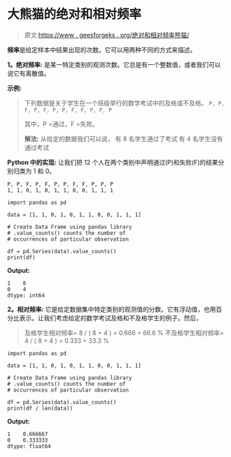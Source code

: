 # 大熊猫的绝对和相对频率

> 原文:[https://www . geesforgeks . org/绝对和相对频率熊猫/](https://www.geeksforgeeks.org/absolute-and-relative-frequency-in-pandas/)

**频率**是给定样本中结果出现的次数。它可以用两种不同的方式来描述。

**1。绝对频率:**
是某一特定类别的观测次数。它总是有一个整数值，或者我们可以说它有离散值。

**示例:**

> 下列数据是关于学生在一个班级举行的数学考试中的及格或不及格。
> `P, P, F, P, F, P, P, F, F, P, P, P`
> 
> 其中，P =通过，F =失败。
> 
> **解法:**
> 从给定的数据我们可以说，
> 有 8 名学生通过了考试
> 有 4 名学生没有通过考试

**Python 中的实现:**
让我们把 12 个人在两个类别中声明通过(P)和失败(F)的结果分别归类为 1 和 0。

```
P, P, F, P, F, P, P, F, F, P, P, P
1, 1, 0, 1, 0, 1, 1, 0, 0, 1, 1, 1

```

```
import pandas as pd

data = [1, 1, 0, 1, 0, 1, 1, 0, 0, 1, 1, 1]

# Create Data Frame using pandas library
# .value_counts() counts the number of 
# occurrences of particular observation

df = pd.Series(data).value_counts()
print(df)
```

**Output:**

```
1    8
0    4
dtype: int64

```

**2。相对频率:**
它是给定数据集中特定类别的观测值的分数。它有浮动值，也用百分比表示。让我们考虑给定的数学考试及格和不及格学生的例子。然后，

> 及格学生相对频率= 8 / ( 8 + 4 ) = 0.666 = 66.6 %
> 不及格学生相对频率= 4 / ( 8 + 4 ) = 0.333 = 33.3 %

```
import pandas as pd

data = [1, 1, 0, 1, 0, 1, 1, 0, 0, 1, 1, 1]

# Create Data Frame using pandas library
# .value_counts() counts the number of 
# occurrences of particular observation

df = pd.Series(data).value_counts()      
print(df / len(data))
```

**Output:**

```
1    0.666667
0    0.333333
dtype: float64

```